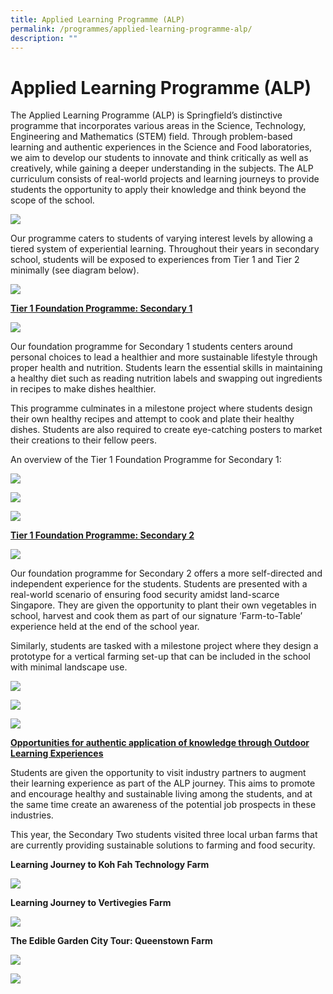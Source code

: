 ```yaml
---
title: Applied Learning Programme (ALP)
permalink: /programmes/applied-learning-programme-alp/
description: ""
---
```

# **Applied Learning Programme (ALP)**

The Applied Learning Programme (ALP) is Springfield’s distinctive programme that incorporates various areas in the Science, Technology, Engineering and Mathematics (STEM) field. Through problem-based learning and authentic experiences in the Science and Food laboratories, we aim to develop our students to innovate and think critically as well as creatively, while gaining a deeper understanding in the subjects. The ALP curriculum consists of real-world projects and learning journeys to provide students the opportunity to apply their knowledge and think beyond the scope of the school.

![](/images/ALP1.png)

Our programme caters to students of varying interest levels by allowing a tiered system of experiential learning. Throughout their years in secondary school, students will be exposed to experiences from Tier 1 and Tier 2 minimally (see diagram below).

![](/images/ALP2.png)

<u>**Tier 1 Foundation Programme: Secondary 1**</u>

![](/images/ALP3.png)

Our foundation programme for Secondary 1 students centers around personal choices to lead a healthier and more sustainable lifestyle through proper health and nutrition. Students learn the essential skills in maintaining a healthy diet such as reading nutrition labels and swapping out ingredients in recipes to make dishes healthier.

This programme culminates in a milestone project where students design their own healthy recipes and attempt to cook and plate their healthy dishes. Students are also required to create eye-catching posters to market their creations to their fellow peers.

An  overview of the Tier 1 Foundation Programme for Secondary 1:

![](/images/ALPTable1.png)

![](/images/ALP%20table%202.png)

![](/images/ALP%20table%203.png)


<u>**Tier 1 Foundation Programme: Secondary 2**</u>

![](/images/ALP10.png)

Our  foundation programme for Secondary 2 offers a more self-directed and independent experience for the students. Students are presented with a real-world scenario of ensuring food security amidst land-scarce Singapore. They are given the opportunity to plant their own vegetables in school,  harvest and cook them as part of our signature ‘Farm-to-Table’ experience held at the end of the school year. 

Similarly, students are tasked with a milestone project where they design a prototype for a vertical farming set-up that can be included in the school with minimal landscape use.

![](/images/ALP%20table%204.png)

![](/images/ALP%20table%205.png)

![](/images/ALP%20table%206.png)


<u>**Opportunities for authentic application of knowledge through Outdoor Learning Experiences**</u>

Students are  given the opportunity to visit industry partners to augment their learning experience as part of the ALP journey. This aims to promote and  encourage healthy and sustainable living among the students, and at the same time create an  awareness of the potential job prospects in these industries.

This year, the Secondary Two students visited three local urban farms that are currently providing sustainable solutions to farming and food security.

**Learning Journey to Koh Fah Technology Farm**

![](/images/alp%20table%207.png)

**Learning Journey to Vertivegies Farm**

![](/images/alp%20table%208.png)

**The Edible Garden City Tour: Queenstown Farm**

![](/images/alp%20table%209.png)

![](/images/alp%20table%2010.png)

